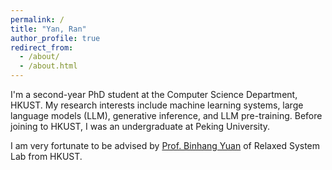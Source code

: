 ```yaml
---
permalink: /
title: "Yan, Ran"
author_profile: true
redirect_from: 
  - /about/
  - /about.html
---
```


I'm a second-year PhD student at the Computer Science Department, HKUST. My research interests include machine learning systems, large language models (LLM), generative inference, and LLM pre-training. Before joining to HKUST, I was an undergraduate at Peking University.

I am very fortunate to be advised by [Prof. Binhang Yuan]([https://www.XXX.com/](https://binhangyuan.github.io/site/)) of Relaxed System Lab from HKUST.

